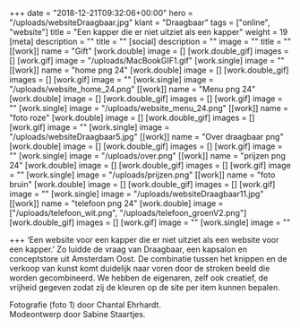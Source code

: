 +++
date = "2018-12-21T09:32:06+00:00"
hero = "/uploads/websiteDraagbaar.jpg"
klant = "Draagbaar"
tags = ["online", "website"]
title = "Een kapper die er niet uitziet als een kapper"
weight = 19
[meta]
description = ""
title = ""
[social]
description = ""
image = ""
title = ""
[[work]]
name = "Gift"
[work.double]
image = []
[work.double_gif]
images = []
[work.gif]
image = "/uploads/MacBookGIF1.gif"
[work.single]
image = ""
[[work]]
name = "home png 24"
[work.double]
image = []
[work.double_gif]
images = []
[work.gif]
image = ""
[work.single]
image = "/uploads/website_home_24.png"
[[work]]
name = "Menu png 24"
[work.double]
image = []
[work.double_gif]
images = []
[work.gif]
image = ""
[work.single]
image = "/uploads/website_menu_24.png"
[[work]]
name = "foto roze"
[work.double]
image = []
[work.double_gif]
images = []
[work.gif]
image = ""
[work.single]
image = "/uploads/websiteDraagbaar5.jpg"
[[work]]
name = "Over draagbaar png"
[work.double]
image = []
[work.double_gif]
images = []
[work.gif]
image = ""
[work.single]
image = "/uploads/over.png"
[[work]]
name = "prijzen png 24"
[work.double]
image = []
[work.double_gif]
images = []
[work.gif]
image = ""
[work.single]
image = "/uploads/prijzen.png"
[[work]]
name = "foto bruin"
[work.double]
image = []
[work.double_gif]
images = []
[work.gif]
image = ""
[work.single]
image = "/uploads/websiteDraagbaar11.jpg"
[[work]]
name = "telefoon png 24"
[work.double]
image = ["/uploads/telefoon_wit.png", "/uploads/telefoon_groenV2.png"]
[work.double_gif]
images = []
[work.gif]
image = ""
[work.single]
image = ""

+++
‘Een website voor een kapper die er niet uitziet als een website voor een kapper.’ Zo luidde de vraag van Draagbaar, een kapsalon en conceptstore uit Amsterdam Oost. De combinatie tussen het knippen en de verkoop van kunst komt duidelijk naar voren door de stroken beeld die worden gecombineerd. We hebben de eigenaren, zelf ook creatief, de vrijheid gegeven zodat zij de kleuren op de site per item kunnen bepalen.

Fotografie (foto 1) door Chantal Ehrhardt.  
Modeontwerp door Sabine Staartjes.